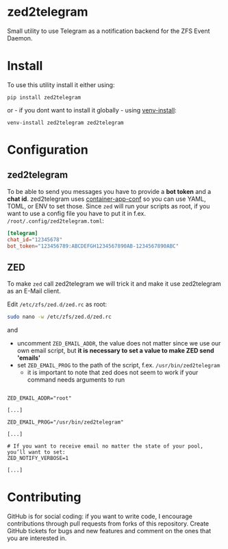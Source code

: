# zed2telegram
Small utility to use Telegram as a notification backend 
for the ZFS Event Daemon.

# Install

To use this utility install it either using:
```
pip install zed2telegram
```

or - if you dont want to install it globally - using [venv-install](https://github.com/markusressel/venv-install):
```
venv-install zed2telegram zed2telegram
```

# Configuration

## zed2telegram
To be able to send you messages you have to provide a **bot token** and a **chat id**.
zed2telegram uses [container-app-conf](https://github.com/markusressel/container-app-conf) so you can use YAML, TOML, or ENV to set those. Since `zed` will run your scripts as root, if you want to use a config file you have to put it in f.ex. `/root/.config/zed2telegram.toml`:

```toml
[telegram]
chat_id="12345678"
bot_token="123456789:ABCDEFGH1234567890AB-1234567890ABC"
```

## ZED
To make `zed` call zed2telegram we will trick it and make it use zed2telegram as an E-Mail client.

Edit `/etc/zfs/zed.d/zed.rc` as root:
```bash
sudo nano -w /etc/zfs/zed.d/zed.rc
```

and
* uncomment `ZED_EMAIL_ADDR`, the value does not matter since we use our own email script, but **it is necessary to set a value to make ZED send 'emails'**
* set `ZED_EMAIL_PROG` to the path of the script, f.ex. `/usr/bin/zed2telegram`
  * it is important to note that zed does not seem to work if your command needs arguments to run
```

ZED_EMAIL_ADDR="root"

[...]

ZED_EMAIL_PROG="/usr/bin/zed2telegram"

[...]

# If you want to receive email no matter the state of your pool, you’ll want to set:
ZED_NOTIFY_VERBOSE=1

[...]
```

# Contributing

GitHub is for social coding: if you want to write code, I encourage contributions through pull requests from forks
of this repository. Create GitHub tickets for bugs and new features and comment on the ones that you are interested in.
